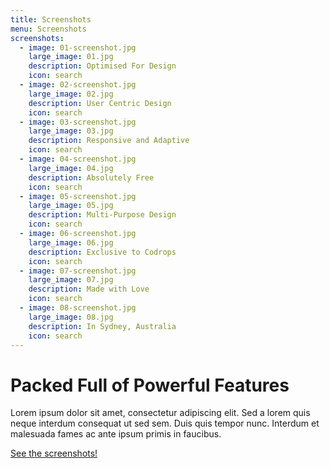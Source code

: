 ```yaml
---
title: Screenshots
menu: Screenshots
screenshots:
  - image: 01-screenshot.jpg
    large_image: 01.jpg
    description: Optimised For Design
    icon: search
  - image: 02-screenshot.jpg
    large_image: 02.jpg
    description: User Centric Design
    icon: search
  - image: 03-screenshot.jpg
    large_image: 03.jpg
    description: Responsive and Adaptive
    icon: search
  - image: 04-screenshot.jpg
    large_image: 04.jpg
    description: Absolutely Free
    icon: search
  - image: 05-screenshot.jpg
    large_image: 05.jpg
    description: Multi-Purpose Design
    icon: search
  - image: 06-screenshot.jpg
    large_image: 06.jpg
    description: Exclusive to Codrops
    icon: search
  - image: 07-screenshot.jpg
    large_image: 07.jpg
    description: Made with Love
    icon: search
  - image: 08-screenshot.jpg
    large_image: 08.jpg
    description: In Sydney, Australia
    icon: search           
---
```


# Packed Full of Powerful Features

Lorem ipsum dolor sit amet, consectetur adipiscing elit. Sed a lorem quis neque interdum consequat ut sed sem. Duis quis tempor nunc. Interdum et malesuada fames ac ante ipsum primis in faucibus.

<a href="#screenshots" class="arrow-btn">See the screenshots! <i class="fa fa-long-arrow-right"></i></a>